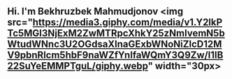 ## Hi. I'm Bekhruzbek Mahmudjonov <img src="https://media3.giphy.com/media/v1.Y2lkPTc5MGI3NjExM2ZwMTRpcXhkY25zNmlvemN5bWtudWNnc3U2OGdsaXlnaGExbWNoNiZlcD12MV9pbnRlcm5hbF9naWZfYnlfaWQmY3Q9Zw/l1IB22SuYeEMMPTguL/giphy.webp" width="30px>
